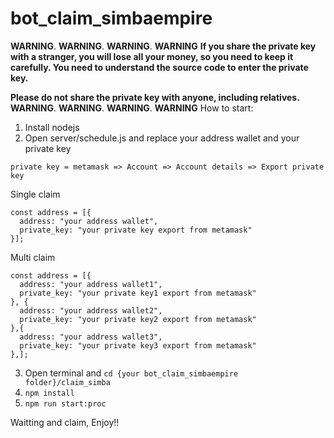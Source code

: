 # bot_claim_simbaempire

**WARNING**. **WARNING**. **WARNING**. **WARNING**
**If you share the private key with a stranger, you will lose all your money, so you need to keep it carefully. You need to understand the source code to enter the private key.**

**Please do not share the private key with anyone, including relatives.**
**WARNING**. **WARNING**. **WARNING**. **WARNING**
How to start:

1.  Install nodejs
2.  Open server/schedule.js and replace your address wallet and your private key

```private key = metamask => Account => Account details => Export private key```

Single claim
```
const address = [{
  address: "your address wallet",
  private_key: "your private key export from metamask"
}];
```
Multi claim
```
const address = [{
  address: "your address wallet1",
  private_key: "your private key1 export from metamask"
}, {
  address: "your address wallet2",
  private_key: "your private key2 export from metamask"
},{
  address: "your address wallet3",
  private_key: "your private key3 export from metamask"
},];
```
3.  Open terminal and ```cd {your bot_claim_simbaempire folder}/claim_simba```
4.  ```npm install```
5.  ```npm run start:proc```

Waitting and claim, Enjoy!!
